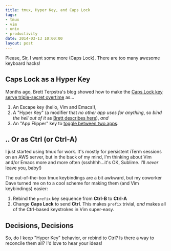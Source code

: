 ```yaml
---
title: tmux, Hyper Key, and Caps Lock
tags:
- tmux
- vim
- unix
- productivity
date: 2014-03-13 10:00:00
layout: post
---
```


Please, Sir, I want some more (Caps Lock). There are too many awesome keyboard hacks!

Caps Lock as a Hyper Key
----
Months ago, Brett Terpstra's blog showed how to make the [Caps Lock key serve triple-secret overtime](http://brettterpstra.com/2012/12/08/a-useful-caps-lock-key/) as...

1. An Escape key (hello, Vim and Emacs!),
2. A "Hyper Key" (a modifier that *no other app uses for anything*, so *bind the hell out of it* as [Brett describes here](http://brettterpstra.com/2013/01/26/a-guided-tour-of-my-hyper-key-shortcuts/)), *and*
3. An "App Flipper" key to [toggle between two apps](http://brettterpstra.com/2013/01/12/quick-tip-flip-between-two-apps-with-hyper-key/).

.. Or as Ctrl (or Ctrl-A)
----
I just started using tmux for work.  It's mostly for persistent iTerm sessions on an AWS server, but in the back of my mind, I'm thinking about Vim and/or Emacs more and more often (ssshhhh...it's OK, Sublime.  I'll *never* leave you, baby!)

The out-of-the-box tmux keybindings are a bit awkward, but my coworker Dave turned me on to a cool scheme for making them (and Vim keybindings) easier:

1. Rebind the `prefix` key sequence from **Ctrl-B** to **Ctrl-A**
2. Change **Caps Lock** to send **Ctrl**.  This makes `prefix` trivial, *and* makes all of the Ctrl-based keystrokes in Vim super-easy.

Decisions, Decisions
-----
So, do I keep "Hyper Key" behavior, or rebind to Ctrl?  Is there a way to reconcile them all?  I'd love to hear your ideas!
